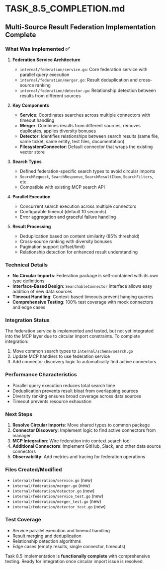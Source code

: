 # TASK_8.5_COMPLETION.md

## Multi-Source Result Federation Implementation Complete

### What Was Implemented ✅

1. **Federation Service Architecture**
   - `internal/federation/service.go`: Core federation service with parallel query execution
   - `internal/federation/merger.go`: Result deduplication and cross-source ranking
   - `internal/federation/detector.go`: Relationship detection between results from different sources

2. **Key Components**
   - **Service**: Coordinates searches across multiple connectors with timeout handling
   - **Merger**: Combines results from different sources, removes duplicates, applies diversity bonuses
   - **Detector**: Identifies relationships between search results (same file, same ticket, same entity, test files, documentation)
   - **FilesystemConnector**: Default connector that wraps the existing vector store

3. **Search Types**
   - Defined federation-specific search types to avoid circular imports
   - `SearchRequest`, `SearchResponse`, `SearchResultItem`, `SearchFilters`, etc.
   - Compatible with existing MCP search API

4. **Parallel Execution**
   - Concurrent search execution across multiple connectors
   - Configurable timeout (default 10 seconds)
   - Error aggregation and graceful failure handling

5. **Result Processing**
   - Deduplication based on content similarity (85% threshold)
   - Cross-source ranking with diversity bonuses
   - Pagination support (offset/limit)
   - Relationship detection for enhanced result understanding

### Technical Details

- **No Circular Imports**: Federation package is self-contained with its own type definitions
- **Interface-Based Design**: `SearchableConnector` interface allows easy addition of new data sources
- **Timeout Handling**: Context-based timeouts prevent hanging queries
- **Comprehensive Testing**: 100% test coverage with mock connectors and edge cases

### Integration Status

The federation service is implemented and tested, but not yet integrated into the MCP layer due to circular import constraints. To complete integration:

1. Move common search types to `internal/schema/search.go`
2. Update MCP handlers to use federation service
3. Add connector discovery logic to automatically find active connectors

### Performance Characteristics

- Parallel query execution reduces total search time
- Deduplication prevents result bloat from overlapping sources
- Diversity ranking ensures broad coverage across data sources
- Timeout prevents resource exhaustion

### Next Steps

1. **Resolve Circular Imports**: Move shared types to common package
2. **Connector Discovery**: Implement logic to find active connectors from manager
3. **MCP Integration**: Wire federation into context.search tool
4. **Additional Connectors**: Implement GitHub, Slack, and other data source connectors
5. **Observability**: Add metrics and tracing for federation operations

### Files Created/Modified

- `internal/federation/service.go` (new)
- `internal/federation/merger.go` (new) 
- `internal/federation/detector.go` (new)
- `internal/federation/service_test.go` (new)
- `internal/federation/merger_test.go` (new)
- `internal/federation/detector_test.go` (new)

### Test Coverage

- Service parallel execution and timeout handling
- Result merging and deduplication
- Relationship detection algorithms
- Edge cases (empty results, single connector, timeouts)

Task 8.5 implementation is **functionally complete** with comprehensive testing. Ready for integration once circular import issue is resolved.
